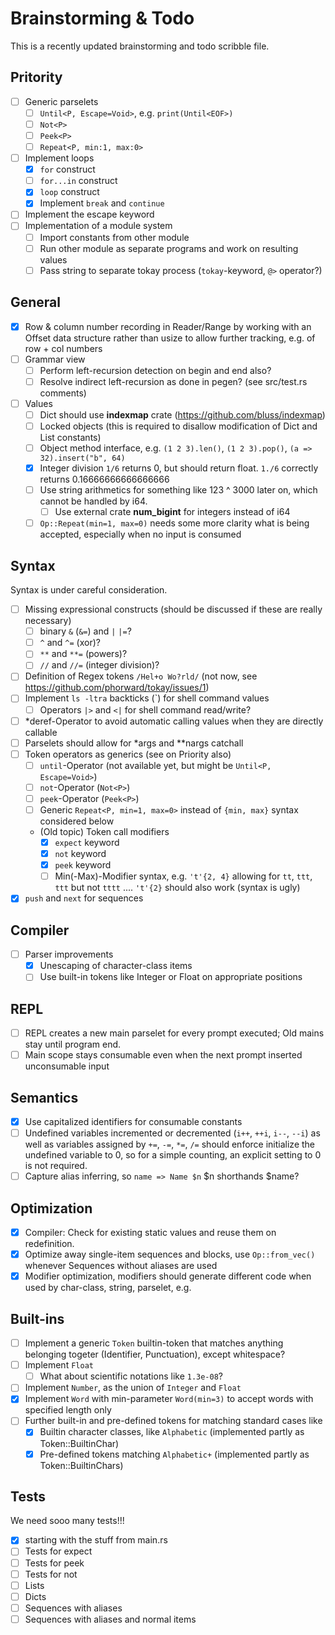 # Brainstorming & Todo

This is a recently updated brainstorming and todo scribble file.

## Pritority

- [ ] Generic parselets
  - [ ] `Until<P, Escape=Void>`, e.g. `print(Until<EOF>)`
  - [ ] `Not<P>`
  - [ ] `Peek<P>`
  - [ ] `Repeat<P, min:1, max:0>`
- [ ] Implement loops
  - [x] `for` construct
  - [ ] `for...in` construct
  - [x] `loop` construct
  - [x] Implement `break` and `continue`
- [ ] Implement the escape keyword
- [ ] Implementation of a module system
  - [ ] Import constants from other module
  - [ ] Run other module as separate programs and work on resulting values
  - [ ] Pass string to separate tokay process (`tokay`-keyword, `@>` operator?)

## General

- [x] Row & column number recording in Reader/Range by working with an Offset data structure rather than usize to allow further tracking, e.g. of row + col numbers
- [ ] Grammar view
  - [ ] Perform left-recursion detection on begin and end also?
  - [ ] Resolve indirect left-recursion as done in pegen? (see src/test.rs comments)
- [ ] Values
  - [ ] Dict should use **indexmap** crate (https://github.com/bluss/indexmap)
  - [ ] Locked objects (this is required to disallow modification of Dict and List constants)
  - [ ] Object method interface, e.g. `(1 2 3).len()`, `(1 2 3).pop()`, `(a => 32).insert("b", 64)`
  - [x] Integer division `1/6` returns 0, but should return float. `1./6` correctly returns 0.16666666666666666
  - [ ] Use string arithmetics for something like 123 ^ 3000 later on, which cannot be handled by i64.
    - [ ] Use external crate **num_bigint** for integers instead of i64
  - [ ] `Op::Repeat(min=1, max=0)` needs some more clarity what is being accepted, especially when no input is consumed

## Syntax

Syntax is under careful consideration.

- [ ] Missing expressional constructs (should be discussed if these are really necessary)
  - [ ] binary `&` (`&=`) and `|` `|=`?
  - [ ] `^` and `^=` (xor)?
  - [ ] `**` and `**=` (powers)?
  - [ ] `//` and `//=` (integer division)?
- [ ] Definition of Regex tokens `/Hel+o Wo?rld/` (not now, see https://github.com/phorward/tokay/issues/1)
- [ ] Implement `ls -ltra` backticks (`) for shell command values
  - [ ] Operators `|>` and `<|` for shell command read/write?
- [ ] *deref-Operator to avoid automatic calling values when they are directly callable
- [ ] Parselets should allow for *args and **nargs catchall
- [ ] Token operators as generics (see on Priority also)
  - [ ] `until`-Operator (not available yet, but might be `Until<P, Escape=Void>`)
  - [ ] `not`-Operator (`Not<P>`)
  - [ ] `peek`-Operator (`Peek<P>`)
  - [ ] Generic `Repeat<P, min=1, max=0>` instead of `{min, max}` syntax considered below
  - (Old topic) Token call modifiers
    - [x] `expect` keyword
    - [x] `not` keyword
    - [x] `peek` keyword
    - [ ] Min(-Max)-Modifier syntax, e.g. `'t'{2, 4}` allowing for `tt`, `ttt`, `ttt` but not `tttt` .... `'t'{2}` should also work (syntax is ugly)
- [x] `push` and `next` for sequences

## Compiler

- [ ] Parser improvements
  - [x] Unescaping of character-class items
  - [ ] Use built-in tokens like Integer or Float on appropriate positions

## REPL

- [ ] REPL creates a new main parselet for every prompt executed; Old mains stay until program end.
- [ ] Main scope stays consumable even when the next prompt inserted unconsumable input

## Semantics

- [x] Use capitalized identifiers for consumable constants
- [ ] Undefined variables incremented or decremented (`i++`, `++i`, `i--`, `--i`) as well as variables assigned by `+=`, `-=`, `*=`, `/=` should enforce initialize the undefined variable to 0, so for a simple counting, an explicit setting to 0 is not required.
- [ ] Capture alias inferring, so `name => Name $n` $n shorthands $name?

## Optimization

- [x] Compiler: Check for existing static values and reuse them on redefinition.
- [x] Optimize away single-item sequences and blocks, use `Op::from_vec()` whenever Sequences without aliases are used
- [x] Modifier optimization, modifiers should generate different code when used by char-class, string, parselet, e.g.

## Built-ins

- [ ] Implement a generic `Token` builtin-token that matches anything belonging togeter (Identifier, Punctuation), except whitespace?
- [ ] Implement `Float`
  - [ ] What about scientific notations like `1.3e-08`?
- [ ] Implement `Number`, as the union of `Integer` and `Float`
- [x] Implement `Word` with min-parameter `Word(min=3)` to accept words with specified length only
- [ ] Further built-in and pre-defined tokens for matching standard cases like
  - [x] Builtin character classes, like `Alphabetic` (implemented partly as Token::BuiltinChar)
  - [x] Pre-defined tokens matching `Alphabetic+` (implemented partly as Token::BuiltinChars)

## Tests

We need sooo many tests!!!

- [x] starting with the stuff from main.rs
- [ ] Tests for expect
- [ ] Tests for peek
- [ ] Tests for not
- [ ] Lists
- [ ] Dicts
- [ ] Sequences with aliases
- [ ] Sequences with aliases and normal items
